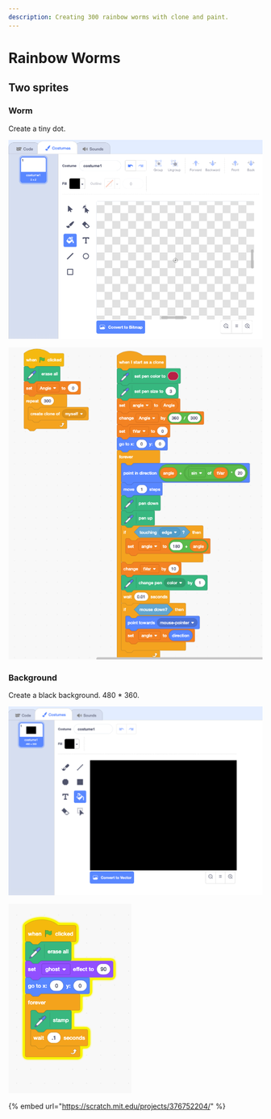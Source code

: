 ```yaml
---
description: Creating 300 rainbow worms with clone and paint.
---
```


# Rainbow Worms

## Two sprites

### Worm

Create a tiny dot.

![](../../.gitbook/assets/screenshot-2020-03-14-23.38.53.png)

![](../../.gitbook/assets/screenshot-2020-03-14-23.35.53.png)

### Background

Create a black background. 480 \* 360. 

![](../../.gitbook/assets/screenshot-2020-03-14-23.39.15.png)

![](../../.gitbook/assets/screenshot-2020-03-14-23.42.33.png)

{% embed url="https://scratch.mit.edu/projects/376752204/" %}



